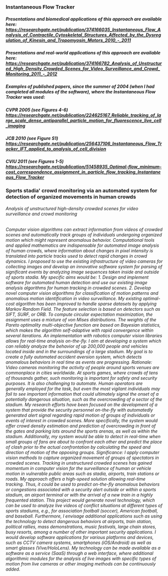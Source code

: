 ### **Instantaneous Flow Tracker**

##### Presentations and biomedical applications of this approach are available here: https://researchgate.net/publication/374166035_Instantaneous_Flow_Analysis_of_Contractile_Cytoskeletal_Structures_Affected_by_the_Dysregulation_of_Kinesin_and_Tropomyosin_Motors_2010_-_2011

##### Presentations and real-world applications of this approach are available here: https://researchgate.net/publication/374166782_Analysis_of_Unstructured_High_Density_Crowded_Scenes_for_Video_Surveillance_and_Crowd_Monitoring_2011_-_2012

##### Examples of published papers, since the summer of 2004 (when I had completed all modules of the software), where the Instantaneous Flow Tracker was used:

##### CVPR 2005 (see Figures 4-6) https://researchgate.net/publication/224625167_Reliable_tracking_of_large_scale_dense_antiparallel_particle_motion_for_fluorescence_live_cell_imaging

##### JCB 2010 (see Figure S1) https://researchgate.net/publication/256437106_Instantaneous_Flow_Tracker_IFT_applied_to_analysis_of_cell_division

##### CVIU 2011 (see Figures 1-5) https://researchgate.net/publication/51458935_Optimal-flow_minimum-cost_correspondence_assignment_in_particle_flow_tracking_Instantaneous_Flow_Tracker


### Sports stadia' crowd monitoring via an automated system for detection of organized movements in human crowds

###### Analysis of unstructured high-density crowded scenes for video surveillance and crowd monitoring

###### Computer vision algorithms can extract information from videos of crowded scenes and automatically track groups of individuals undergoing organized motion which might represent anomalous behavior. Computational tools and applied mathematics are indispensable for automated image analysis of human crowds, where information about changes in pixel intensity is translated into particle tracks used to detect rapid changes in crowd dynamics. I proposed to use the existing infrastructure of video cameras for collecting images and develop an innovative software system for parsing of significant events by analyzing image sequences taken inside and outside of sports stadia. My specific aims would be: 1. Design and implement software for automated human detection and use our existing image analysis algorithms for human tracking in crowded scenes. 2. Develop novel computer vision algorithms for classification of motion patterns and anomalous motion identification in video surveillance. My existing optimal-cost algorithm has been improved to handle sparse datasets by applying Markov Random Field. The feature selection is based on detectors such as SIFT, SURF, or ORB. To compute circular expectation maximization, the assignment uses a mixture of von Mises distributions. The weights of the Pareto optimality multi-objective function are based on Bayesian statistics, which makes the algorithm self-adaptive with rapid convergence within several iterations. An implementation with robotics computer vision libraries allows for real-time analysis on-the-fly. I aim at developing a system which can reliably analyze the behavior of up 200,000 people and vehicles located inside and in the surroundings of a large stadium. My goal is to create a fully automated accident aversion system, which detects anomalous behaviors in real time as events are progressing. Rationale: Video cameras monitoring the activity of people around sports venues are commonplace in cities worldwide. At sports games, where crowds of tens of thousands gather, such monitoring is important for safety and security purposes. It is also challenging to automate. Human operators are generally employed for the task, but even the most vigilant individuals may fail to see important information that could ultimately signal the onset of a potentially dangerous situation, such as the overcrowding of a sector of the stadium. My research efforts have been focused on the development of a system that provide the security personnel on-the-fly with automatedly generated alert signal regarding rapid motion of groups of individuals or events of interest in crowded scenes. More specifically, the system would offer crowd density estimation and prediction of overcrowding in front of the gates and parking lots around the sports arenas, as well as within the stadium. Additionally, my system would be able to detect in real-time when small groups of fans are about to confront each other and predict the place of clash prior to the actual confrontation by calculating the speed and direction of motion of the opposing groups. Significance: I apply computer vision methods to capture organized movement of groups of spectators in crowded scenes. Tracking in unstructured crowded scenes has gained momentum in computer vision for the surveillance of human or vehicle motion in vulnerable public areas such as stadia, airports, train stations or roads. My approach offers a high-speed solution allowing real-time tracking. Thus, it could be used to predict on-the-fly anomalous behaviors or congestions associated with a security alert outside or within a sports stadium, an airport terminal or with the arrival of a new train in a highly frequented station. This project would generate novel technology, which can be used to analyze live videos of conflict situations at different types of sports stadiums, e.g., for association football (soccer), American football, and baseball. Furthermore, I envisage additional applications such as using the technology to detect dangerous behaviors at airports, train station, political rallies, mass demonstrations, music festivals, large chain stores, busy resorts, among a number of other important security applications. I would develop software applications for various platforms and devices, such as CCTV camera systems, smartphones (iOS/Android) as well as smart glasses (Vive/HoloLens). My technology can be made available as a software as a service (SaaS) through a web interface, where additional algorithmic modules for the analysis of live images with specific types of motion from live cameras or other imaging methods can be continuously added.


